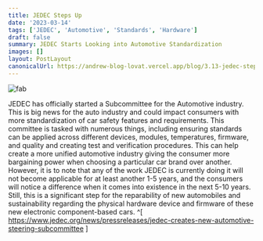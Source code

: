 ```yaml
---
title: JEDEC Steps Up
date: '2023-03-14'
tags: ['JEDEC', 'Automotive', 'Standards', 'Hardware']
draft: false
summary: JEDEC Starts Looking into Automotive Standardization
images: []
layout: PostLayout
canonicalUrl: https://andrew-blog-lovat.vercel.app/blog/3.13-jedec-steps-up
---
```


![fab](/static/images/jedec-logo-png-transparent.png)

JEDEC has officially started a Subcommittee for the Automotive industry. This is big news for the auto industry and could impact consumers with more standardization of car safety features and requirements. This committee is tasked with numerous things, including ensuring standards can be applied across different devices, modules, temperatures, firmware, and quality and creating test and verification procedures. This can help create a more unified automotive industry giving the consumer more bargaining power when choosing a particular car brand over another. However, it is to note that any of the work JEDEC is currently doing it will not become applicable for at least another 1-5 years, and the consumers will notice a difference when it comes into existence in the next 5-10 years. Still, this is a significant step for the reparability of new automobiles and sustainability regarding the physical hardware device and firmware of these new electronic component-based cars. ^[ https://www.jedec.org/news/pressreleases/jedec-creates-new-automotive-steering-subcommittee ]
